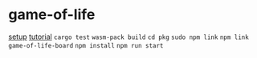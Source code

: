 # game-of-life

[setup](https://rustwasm.github.io/book/game-of-life/setup.html)
[tutorial](https://rustwasm.github.io/book/game-of-life/hello-world.html)
`cargo test`
`wasm-pack build`
`cd pkg`
`sudo npm link`
`npm link game-of-life-board`
`npm install`
`npm run start`